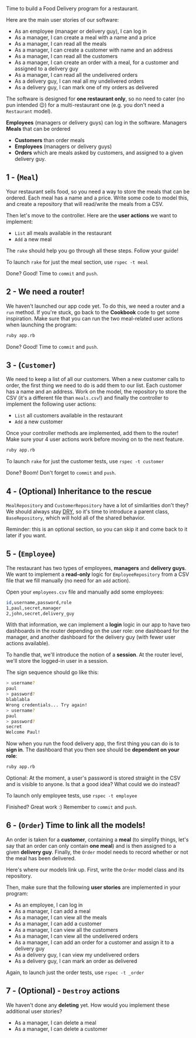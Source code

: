 Time to build a Food Delivery program for a restaurant.

Here are the main user stories of our software:
- As an employee (manager or delivery guy), I can log in
- As a manager, I can create a meal with a name and a price
- As a manager, I can read all the meals
- As a manager, I can create a customer with name and an address
- As a manager, I can read all the customers
- As a manager, I can create an order with a meal, for a customer and assigned to a delivery guy
- As a manager, I can read all the undelivered orders
- As a delivery guy, I can real all my undelivered orders
- As a delivery guy, I can mark one of my orders as delivered


The software is designed for **one restaurant only**, so no need to cater (no pun intended 😉) for a multi-restaurant one (e.g. you don't need a `Restaurant` model).

**Employees** (managers or delivery guys) can log in the software. Managers
**Meals** that can be ordered
- **Customers** than order meals
- **Employees** (managers or delivery guys)
- **Orders** which are meals asked by customers, and assigned to a given delivery guy.

## 1 - (`Meal`)

Your restaurant sells food, so you need a way to store the meals that can be ordered. Each meal has a name and a price. Write some code to model this, and create a repository that will read/write the meals from a CSV.

Then let's move to the controller. Here are the **user actions** we want to implement:

- `List` all meals available in the restaurant
- `Add` a new meal

The `rake` should help you go through all these steps. Follow your guide!

To launch `rake` for just the meal section, use `rspec -t meal`

Done? Good! Time to `commit` and `push`.

## 2 - We need a router!

We haven't launched our app code yet. To do this, we need a router and a `run` method. If you're stuck, go back to the **Cookbook** code to get some inspiration. Make sure that you can run the two meal-related user actions when launching the program:

```bash
ruby app.rb
```

Done? Good! Time to `commit` and `push`.

## 3 - (`Customer`)

We need to keep a list of all our customers. When a new customer calls to order, the first thing we need to do is add them to our list. Each customer has a name and an address. Work on the model, the repository to store the CSV (it's a different file than `meals.csv`!) and finally the controller to implement the following user actions:

- `List` all customers available in the restaurant
- `Add` a new customer

Once your controller methods are implemented, add them to the router! Make sure your 4 user actions work before moving on to the next feature.

```bash
ruby app.rb
```

To launch `rake` for just the customer tests, use `rspec -t customer`

Done? Boom! Don't forget to `commit` and `push`.

## 4 - (Optional) Inheritance to the rescue

`MealRepository` and `CustomerRepository` have a lot of similarities don't they? We should always stay [DRY](https://en.wikipedia.org/wiki/Don%27t_repeat_yourself), so it's time to introduce a parent class, `BaseRepository`, which will hold all of the shared behavior.

Reminder: this is an optional section, so you can skip it and come back to it later if you want.

## 5 - (`Employee`)

The restaurant has two types of employees, **managers** and **delivery guys**. We want to implement a **read-only** logic for `EmployeeRepository` from a CSV file that we fill manually (no need for an `add` action).

Open your `employees.csv` file and manually add some employees:

```bash
id,username,password,role
1,paul,secret,manager
2,john,secret,delivery_guy
```

With that information, we can implement a **login** logic in our app to have two dashboards in the router depending on the user role: one dashboard for the manager, and another dashboard for the delivery guy (with fewer user actions available).

To handle that, we'll introduce the notion of a **session**. At the router level, we'll store the logged-in user in a session.

The sign sequence should go like this:

```bash
> username?
paul
> password?
blablabla
Wrong credentials... Try again!
> username?
paul
> password?
secret
Welcome Paul!
```

Now when you run the food delivery app, the first thing you can do is to **sign in**. The dashboard that you then see should be **dependent on your role**:

```bash
ruby app.rb
```
Optional: At the moment, a user's password is stored straight in the CSV and is visible to anyone. Is that a good idea? What could we do instead?

To launch only employee tests, use `rspec -t employee`

Finished? Great work :) Remember to `commit` and `push`.


## 6 - (`Order`) Time to link all the models!

An order is taken for a **customer**, containing a **meal** (to simplify things, let's say that an order can only contain **one meal**) and is then assigned to a given **delivery guy**. Finally, the `Order` model needs to record whether or not the meal has been delivered.

Here's where our models link up. First, write the `Order` model class and its repository.

Then, make sure that the following **user stories** are implemented in your program:

- As an employee, I can log in
- As a manager, I can add a meal
- As a manager, I can view all the meals
- As a manager, I can add a customer
- As a manager, I can view all the customers
- As a manager, I can view all the undelivered orders
- As a manager, I can add an order for a customer and assign it to a delivery guy
- As a delivery guy, I can view my undelivered orders
- As a delivery guy, I can mark an order as delivered

Again, to launch just the order tests, use `rspec -t _order`

## 7 - (Optional) - `Destroy` actions

We haven't done any **deleting** yet. How would you implement these additional user stories?

- As a manager, I can delete a meal
- As a manager, I can delete a customer
